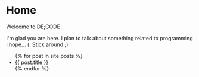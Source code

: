 # Home
Welcome to DE;CODE

I'm glad you are here. I plan to talk about something related to programming i hope... (:
Stick around ;)

<ul>
  {% for post in site.posts %}
    <li>
      <a href="/decode{{ post.url }}">{{ post.title }}</a>
    </li>
  {% endfor %}
</ul>
